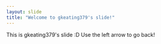 ```yaml
---
layout: slide
title: "Welcome to gkeating379's slide!"
---
```

This is gkeating379's slide :D
Use the left arrow to go back!

